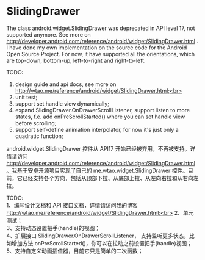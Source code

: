 SlidingDrawer
=============

The class android.widget.SlidingDrawer was deprecated in API level 17, not supported anymore. See more on http://developer.android.com/reference/android/widget/SlidingDrawer.html . I have done my own implementation on the source code for the Android Open Source Project. For now, it have supported all the orientations, which are top-down, bottom-up, left-to-right and right-to-left.<br>

TODO:<br>
1. design guide and api docs, see more on http://wtao.me/reference/android/widget/SlidingDrawer.html;<br>
2. unit test;<br>
3. support set handle view dynamically;<br>
4. expand SlidingDrawer.OnDrawerScrollListener, support listen to more states, f.e. add onPreScrollStarted() where you can set handle view before scrolling;<br>
5. support self-define animation interpolator, for now it's just only a quadratic function;<br>

android.widget.SlidingDrawer 控件从 API17 开始已经被弃用，不再被支持。详情请访问 http://developer.android.com/reference/android/widget/SlidingDrawer.html。我基于安卓开源项目实现了自己的 me.wtao.widget.SlidingDrawer 控件。目前，它已经支持各个方向，包括从顶部下拉、从底部上拉、从左向右拉和从右向左拉。<br>

TODO:<br>
1、编写设计文档和 API 接口文档，详情请访问我的博客 http://wtao.me/reference/android/widget/SlidingDrawer.html;<br>
2、单元测试；<br>
3、支持动态设置把手(handle)的视图；<br>
4、扩展接口 SlidingDrawer.OnDrawerScrollListener， 支持监听更多状态，比如增加方法 onPreScrollStarted()，你可以在拉动之前设置把手(handle)视图；<br>
5、支持自定义动画插值器，目前它只是简单的二次函数；<br>
